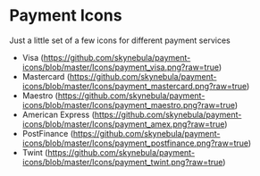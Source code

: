 # Payment Icons

Just a little set of a few icons for different payment services
- Visa (https://github.com/skynebula/payment-icons/blob/master/Icons/payment_visa.png?raw=true)
- Mastercard (https://github.com/skynebula/payment-icons/blob/master/Icons/payment_mastercard.png?raw=true)
- Maestro (https://github.com/skynebula/payment-icons/blob/master/Icons/payment_maestro.png?raw=true)
- American Express (https://github.com/skynebula/payment-icons/blob/master/Icons/payment_amex.png?raw=true)
- PostFinance (https://github.com/skynebula/payment-icons/blob/master/Icons/payment_postfinance.png?raw=true)
- Twint (https://github.com/skynebula/payment-icons/blob/master/Icons/payment_twint.png?raw=true)
